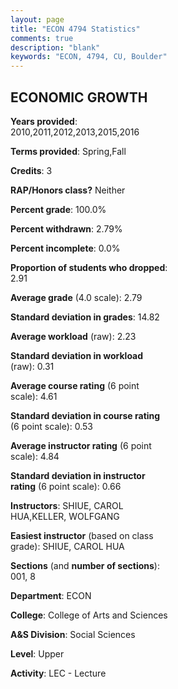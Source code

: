 ```yaml
---
layout: page
title: "ECON 4794 Statistics"
comments: true
description: "blank"
keywords: "ECON, 4794, CU, Boulder"
--- 
```

<head>
<script src="https://ajax.googleapis.com/ajax/libs/jquery/2.1.3/jquery.min.js"></script>
<script src="https://dl.dropboxusercontent.com/s/pc42nxpaw1ea4o9/highcharts.js?dl=0"></script>
<!-- <script src="../assets/js/highcharts.js"></script> -->
<style type="text/css">@font-face {
	font-family: "Bebas Neue";
	src: url(https://www.filehosting.org/file/details/544349/BebasNeue%20Regular.otf) format("opentype");
	}
	h1.Bebas { 
		font-family: "Bebas Neue", Verdana, Tahoma;
	}
</style>
</head>
<body>
	<div id="container" style="float: right; width: 45%; height: 88%; margin-left: 2.5%; margin-right: 2.5%;"></div>
	<script language="JavaScript">
		$(document).ready(function() {
		var chart = {type: 'column'};
		var title = {text: 'Grade Distribution'};
		var xAxis = {categories: ['A','B','C','D','F'],crosshair: true};
		var yAxis = {min: 0,title: {text: 'Percentage'}};
		var tooltip = {headerFormat: '<center><b><span style="font-size:20px">{point.key}</span></b></center>',
		               pointFormat: '<td style="padding:0"><b>{point.y:.1f}%</b></td>',
		               footerFormat: '</table>',shared: true,useHTML: true};
		var plotOptions = {column: {pointPadding: 0.0,borderWidth: 0}};  
		var credits = {enabled: false};var series= [{name: 'Percent',data: [22.47,44.57,30.34,0.37,2.25,]}];
		var json = {};
		json.chart = chart;
		json.title = title;
		json.tooltip = tooltip;
		json.xAxis = xAxis;
		json.yAxis = yAxis;  
		json.series = series;
		json.plotOptions = plotOptions;  
		json.credits = credits;
		$('#container').highcharts(json);
	});
	</script>
</body>
			   
## ECONOMIC GROWTH

**Years provided**: 2010,2011,2012,2013,2015,2016

**Terms provided**: Spring,Fall

**Credits**: 3

**RAP/Honors class?** Neither

**Percent grade**: 100.0%

**Percent withdrawn**: 2.79%

**Percent incomplete**: 0.0%

**Proportion of students who dropped**: 2.91

**Average grade** (4.0 scale): 2.79

**Standard deviation in grades**: 14.82

**Average workload** (raw): 2.23

**Standard deviation in workload** (raw): 0.31

**Average course rating** (6 point scale): 4.61

**Standard deviation in course rating** (6 point scale): 0.53

**Average instructor rating** (6 point scale): 4.84

**Standard deviation in instructor rating** (6 point scale): 0.66

**Instructors**: SHIUE, CAROL HUA,KELLER, WOLFGANG

**Easiest instructor** (based on class grade): SHIUE, CAROL HUA

**Sections** (and **number of sections**): 001, 8

**Department**: ECON

**College**: College of Arts and Sciences

**A&S Division**: Social Sciences

**Level**: Upper

**Activity**: LEC - Lecture